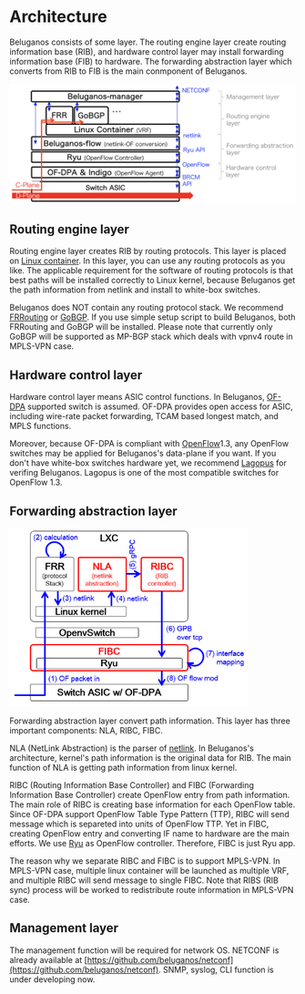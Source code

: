 # Architecture

Beluganos consists of some layer. The routing engine layer create routing information base (RIB), and hardware control layer may install forwarding information base (FIB) to hardware. The forwarding abstraction layer which converts from RIB to FIB is the main conmponent of Beluganos.

<img src="img/high-level.png" alt="High-level architecture" width="600px">


## Routing engine layer

Routing engine layer creates RIB by routing protocols. This layer is placed on [Linux container](https://linuxcontainers.org/). In this layer, you can use any routing protocols as you like. The applicable requirement for the software of routing protocols is that best paths will be installed correctly to Linux kernel, because Beluganos get the path information from netlink and install to white-box switches.

Beluganos does NOT contain any routing protocol stack. We recommend [FRRouting](https://frrouting.org/) or [GoBGP](https://osrg.github.io/gobgp/). If you use simple setup script to build Beluganos, both FRRouting and GoBGP will be installed. Please note that currently only GoBGP will be supported as MP-BGP stack which deals with vpnv4 route in MPLS-VPN case.

## Hardware control layer

Hardware control layer means ASIC control functions. In Beluganos, [OF-DPA](https://www.broadcom.com/products/ethernet-connectivity/software/of-dpa) supported switch is assumed. OF-DPA provides open access for ASIC, including wire-rate packet forwarding, TCAM based longest match, and MPLS functions.

Moreover, because OF-DPA is compliant with [OpenFlow](https://www.opennetworking.org/sdn-resources/openflow)1.3, any OpenFlow switches may be applied for Beluganos's data-plane if you want. If you don't have white-box switches hardware yet, we recommend [Lagopus](http://www.lagopus.org/) for verifing Beluganos. Lagopus is one of the most compatible switches for OpenFlow 1.3.

## Forwarding abstraction layer

<img src="img/flow.png" alt="Flow modification architecture" width="420px">

Forwarding abstraction layer convert path information. This layer has three important components: NLA, RIBC, FIBC.

NLA (NetLink Abstraction) is the parser of [netlink](https://tools.ietf.org/html/rfc3549). In Beluganos's architecture, kernel's path information is the original data for RIB. The main function of NLA is getting path information from linux kernel.

RIBC (Routing Information Base Controller) and FIBC (Forwarding Information Base Controller) create OpenFlow entry from path information. The main role of RIBC is creating base information for each OpenFlow table. Since OF-DPA support OpenFlow Table Type Pattern (TTP), RIBC will send message which is separeted into units of OpenFlow TTP. Yet in FIBC, creating OpenFlow entry and converting IF name to hardware are the main efforts. We use [Ryu](https://osrg.github.io/ryu/) as OpenFlow controller. Therefore, FIBC is just Ryu app.

The reason why we separate RIBC and FIBC is to support MPLS-VPN. In MPLS-VPN case, multiple linux container will be launched as multiple VRF, and multiple RIBC will send message to single FIBC. Note that RIBS (RIB sync) process will be worked to redistribute route information in MPLS-VPN case.


## Management layer

The management function will be required for network OS. NETCONF is already available at [https://github.com/beluganos/netconf](https://github.com/beluganos/netconf). SNMP, syslog, CLI function is under developing now.